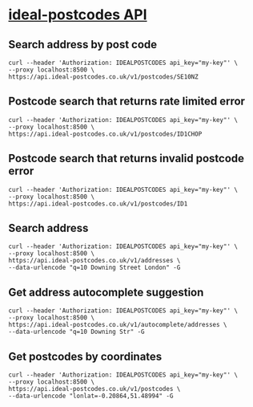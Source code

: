 # [ideal-postcodes API](https://ideal-postcodes.co.uk/documentation)

## Search address by post code
```
curl --header 'Authorization: IDEALPOSTCODES api_key="my-key"' \
--proxy localhost:8500 \
https://api.ideal-postcodes.co.uk/v1/postcodes/SE10NZ
```

## Postcode search that returns rate limited error
```
curl --header 'Authorization: IDEALPOSTCODES api_key="my-key"' \
--proxy localhost:8500 \
https://api.ideal-postcodes.co.uk/v1/postcodes/ID1CHOP
```

## Postcode search that returns invalid postcode error
```
curl --header 'Authorization: IDEALPOSTCODES api_key="my-key"' \
--proxy localhost:8500 \
https://api.ideal-postcodes.co.uk/v1/postcodes/ID1
```

## Search address
```
curl --header 'Authorization: IDEALPOSTCODES api_key="my-key"' \
--proxy localhost:8500 \
https://api.ideal-postcodes.co.uk/v1/addresses \
--data-urlencode "q=10 Downing Street London" -G
```

## Get address autocomplete suggestion
```
curl --header 'Authorization: IDEALPOSTCODES api_key="my-key"' \
--proxy localhost:8500 \
https://api.ideal-postcodes.co.uk/v1/autocomplete/addresses \
--data-urlencode "q=10 Downing Str" -G
```

## Get postcodes by coordinates
```
curl --header 'Authorization: IDEALPOSTCODES api_key="my-key"' \
--proxy localhost:8500 \
https://api.ideal-postcodes.co.uk/v1/postcodes \
--data-urlencode "lonlat=-0.20864,51.48994" -G
```
